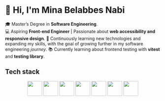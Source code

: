 # 👋 Hi, I'm Mina Belabbes Nabi

🎓 Master’s Degree in **Software Engineering**.  
💻 Aspiring **Front-end Engineer** | Passionate about **web accessibility and responsive design**. 
🧠 Continuously learning new technologies and expanding my skills, with the goal of growing further in my software engineering *journey*.
📚 Currently learning about frontend testing with **vitest** and **testing library**.


## Tech stack

<p align="center">
  <img src="https://cdn.jsdelivr.net/gh/devicons/devicon/icons/javascript/javascript-original.svg" height="48" />
  <img src="https://cdn.jsdelivr.net/gh/devicons/devicon/icons/react/react-original.svg" height="48" />
  <img src="https://cdn.jsdelivr.net/gh/devicons/devicon/icons/tailwindcss/tailwindcss-plain.svg" height="48" />
  <img src="https://cdn.jsdelivr.net/gh/devicons/devicon/icons/html5/html5-original.svg" height="48" />
  <img src="https://cdn.jsdelivr.net/gh/devicons/devicon/icons/css3/css3-original.svg" height="48" />
  <img src="https://cdn.jsdelivr.net/gh/devicons/devicon/icons/sass/sass-original.svg" height="48" />
  <img src="https://cdn.jsdelivr.net/gh/devicons/devicon/icons/github/github-original.svg" height="48" />
</p>
<!--


Here are some ideas to get you started:

- 🔭 I’m currently working on ...
- 🌱 I’m currently learning ...
- 👯 I’m looking to collaborate on ...
- 🤔 I’m looking for help with ...
- 💬 Ask me about ...
- 📫 How to reach me: ...
- 😄 Pronouns: ...
- ⚡ Fun fact: ...
-->
